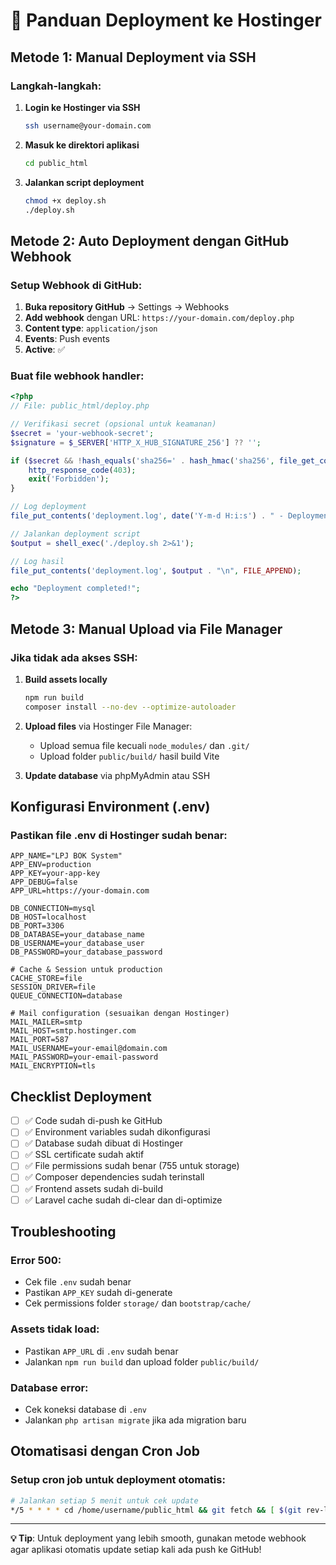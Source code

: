 # 🚀 Panduan Deployment ke Hostinger

## Metode 1: Manual Deployment via SSH

### Langkah-langkah:

1. **Login ke Hostinger via SSH**
   ```bash
   ssh username@your-domain.com
   ```

2. **Masuk ke direktori aplikasi**
   ```bash
   cd public_html
   ```

3. **Jalankan script deployment**
   ```bash
   chmod +x deploy.sh
   ./deploy.sh
   ```

## Metode 2: Auto Deployment dengan GitHub Webhook

### Setup Webhook di GitHub:

1. **Buka repository GitHub** → Settings → Webhooks
2. **Add webhook** dengan URL: `https://your-domain.com/deploy.php`
3. **Content type**: `application/json`
4. **Events**: Push events
5. **Active**: ✅

### Buat file webhook handler:

```php
<?php
// File: public_html/deploy.php

// Verifikasi secret (opsional untuk keamanan)
$secret = 'your-webhook-secret';
$signature = $_SERVER['HTTP_X_HUB_SIGNATURE_256'] ?? '';

if ($secret && !hash_equals('sha256=' . hash_hmac('sha256', file_get_contents('php://input'), $secret), $signature)) {
    http_response_code(403);
    exit('Forbidden');
}

// Log deployment
file_put_contents('deployment.log', date('Y-m-d H:i:s') . " - Deployment started\n", FILE_APPEND);

// Jalankan deployment script
$output = shell_exec('./deploy.sh 2>&1');

// Log hasil
file_put_contents('deployment.log', $output . "\n", FILE_APPEND);

echo "Deployment completed!";
?>
```

## Metode 3: Manual Upload via File Manager

### Jika tidak ada akses SSH:

1. **Build assets locally**
   ```bash
   npm run build
   composer install --no-dev --optimize-autoloader
   ```

2. **Upload files** via Hostinger File Manager:
   - Upload semua file kecuali `node_modules/` dan `.git/`
   - Upload folder `public/build/` hasil build Vite

3. **Update database** via phpMyAdmin atau SSH

## Konfigurasi Environment (.env)

### Pastikan file .env di Hostinger sudah benar:

```env
APP_NAME="LPJ BOK System"
APP_ENV=production
APP_KEY=your-app-key
APP_DEBUG=false
APP_URL=https://your-domain.com

DB_CONNECTION=mysql
DB_HOST=localhost
DB_PORT=3306
DB_DATABASE=your_database_name
DB_USERNAME=your_database_user
DB_PASSWORD=your_database_password

# Cache & Session untuk production
CACHE_STORE=file
SESSION_DRIVER=file
QUEUE_CONNECTION=database

# Mail configuration (sesuaikan dengan Hostinger)
MAIL_MAILER=smtp
MAIL_HOST=smtp.hostinger.com
MAIL_PORT=587
MAIL_USERNAME=your-email@domain.com
MAIL_PASSWORD=your-email-password
MAIL_ENCRYPTION=tls
```

## Checklist Deployment

- [ ] ✅ Code sudah di-push ke GitHub
- [ ] ✅ Environment variables sudah dikonfigurasi
- [ ] ✅ Database sudah dibuat di Hostinger
- [ ] ✅ SSL certificate sudah aktif
- [ ] ✅ File permissions sudah benar (755 untuk storage)
- [ ] ✅ Composer dependencies sudah terinstall
- [ ] ✅ Frontend assets sudah di-build
- [ ] ✅ Laravel cache sudah di-clear dan di-optimize

## Troubleshooting

### Error 500:
- Cek file `.env` sudah benar
- Pastikan `APP_KEY` sudah di-generate
- Cek permissions folder `storage/` dan `bootstrap/cache/`

### Assets tidak load:
- Pastikan `APP_URL` di `.env` sudah benar
- Jalankan `npm run build` dan upload folder `public/build/`

### Database error:
- Cek koneksi database di `.env`
- Jalankan `php artisan migrate` jika ada migration baru

## Otomatisasi dengan Cron Job

### Setup cron job untuk deployment otomatis:

```bash
# Jalankan setiap 5 menit untuk cek update
*/5 * * * * cd /home/username/public_html && git fetch && [ $(git rev-list HEAD...origin/main --count) != 0 ] && ./deploy.sh
```

---

**💡 Tip**: Untuk deployment yang lebih smooth, gunakan metode webhook agar aplikasi otomatis update setiap kali ada push ke GitHub!